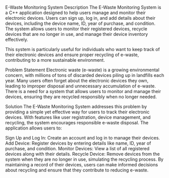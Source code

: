 E-Waste Monitoring System
Description
The E-Waste Monitoring System is a C++ application designed to help users manage and monitor their electronic devices. Users can sign up, log in, and add details about their devices, including the device name, ID, year of purchase, and condition. The system allows users to monitor their registered devices, recycle devices that are no longer in use, and manage their device inventory effectively.

This system is particularly useful for individuals who want to keep track of their electronic devices and ensure proper recycling of e-waste, contributing to a more sustainable environment.

Problem Statement
Electronic waste (e-waste) is a growing environmental concern, with millions of tons of discarded devices piling up in landfills each year. Many users often forget about the electronic devices they own, leading to improper disposal and unnecessary accumulation of e-waste. There is a need for a system that allows users to monitor and manage their devices, ensuring they are recycled responsibly when no longer needed.

Solution
The E-Waste Monitoring System addresses this problem by providing a simple yet effective way for users to track their electronic devices. With features like user registration, device management, and recycling, the system encourages responsible e-waste disposal. The application allows users to:

Sign Up and Log In: Create an account and log in to manage their devices.
Add Device: Register devices by entering details like name, ID, year of purchase, and condition.
Monitor Devices: View a list of all registered devices along with their details.
Recycle Device: Remove devices from the system when they are no longer in use, simulating the recycling process.
By maintaining a record of their devices, users can make informed decisions about recycling and ensure that they contribute to reducing e-waste.
